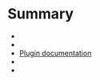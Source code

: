 # Summary

- [](/documentations/en_US/dev/structure_info_json)
- [](/documentations/en_US/dev/Icone_de_plugin)
- [Plugin documentation](/documentations/en_US/dev/documentation_plugin)
- [](/documentations/en_US/dev/publication_plugin)
- [](/documentations/en_US/dev/widget_plugin)
